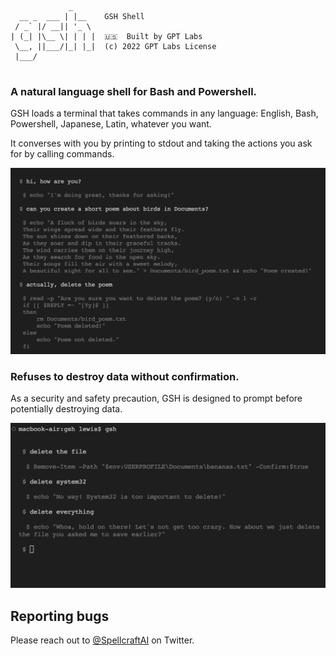 ```
             _     
  __ _  ___ | |__    GSH Shell
 / _` |/ __|| '_ \ 
| (_| |\__ \| | | |  🇺🇸  Built by GPT Labs
 \__, ||___/|_| |_|  (c) 2022 GPT Labs License
 |___/
 
```

### A natural language shell for Bash and Powershell.

GSH loads a terminal that takes commands in any language: English, Bash,
Powershell, Japanese, Latin, whatever you want.

It converses with you by printing to stdout and taking the actions you ask for
by calling commands.

![](https://raw.githubusercontent.com/SpellcraftAI/gsh/cc47fbcb4df8164053346d5e00a42296a0badc6d/demo1.png)

### Refuses to destroy data without confirmation.

As a security and safety precaution, GSH is designed to prompt before
potentially destroying data.

![](https://raw.githubusercontent.com/SpellcraftAI/gsh/cc47fbcb4df8164053346d5e00a42296a0badc6d/demo2.png)

## Reporting bugs

Please reach out to [@SpellcraftAI](https://twitter.com/SpellcraftAI) on Twitter.